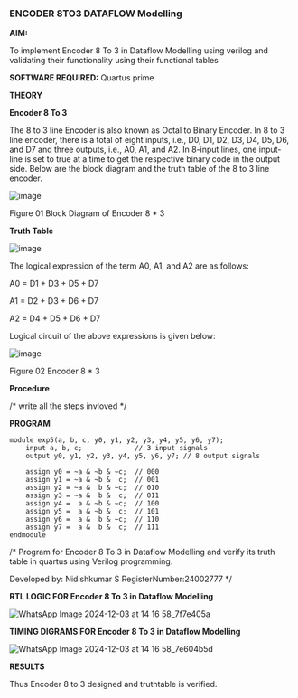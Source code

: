 ### ENCODER 8TO3 DATAFLOW Modelling

**AIM:**

To implement  Encoder 8 To 3 in Dataflow Modelling using verilog and validating their functionality using their functional tables

**SOFTWARE REQUIRED:** Quartus prime

**THEORY**

**Encoder 8 To 3**

The 8 to 3 line Encoder is also known as Octal to Binary Encoder. In 8 to 3 line encoder, there is a total of eight inputs, i.e., D0, D1, D2, D3, D4, D5, D6, and D7 and three outputs, i.e., A0, A1, and A2. In 8-input lines, one input-line is set to true at a time to get the respective binary code in the output side. Below are the block diagram and the truth table of the 8 to 3 line encoder.

![image](https://github.com/naavaneetha/ENCODER8TO3DATAFLOW/assets/154305477/0bc242c1-eb9e-4c47-afe5-30428470efc3)

Figure 01  Block Diagram of Encoder 8 * 3

**Truth Table**

![image](https://github.com/naavaneetha/ENCODER8TO3DATAFLOW/assets/154305477/35496b14-ae6e-4cd1-9abd-d6736b576575)

The logical expression of the term A0, A1, and A2 are as follows:

A0 = D1 + D3 + D5 + D7

A1 = D2 + D3 + D6 + D7

A2 = D4 + D5 + D6 + D7

Logical circuit of the above expressions is given below:

![image](https://github.com/naavaneetha/ENCODER8TO3DATAFLOW/assets/154305477/95acaee6-c873-4c75-89eb-ef09fb158053)

Figure 02  Encoder 8 * 3

**Procedure**

/* write all the steps invloved */

**PROGRAM**
```
module exp5(a, b, c, y0, y1, y2, y3, y4, y5, y6, y7);
    input a, b, c;             // 3 input signals
    output y0, y1, y2, y3, y4, y5, y6, y7; // 8 output signals

    assign y0 = ~a & ~b & ~c;  // 000
    assign y1 = ~a & ~b &  c;  // 001
    assign y2 = ~a &  b & ~c;  // 010
    assign y3 = ~a &  b &  c;  // 011
    assign y4 =  a & ~b & ~c;  // 100
    assign y5 =  a & ~b &  c;  // 101
    assign y6 =  a &  b & ~c;  // 110
    assign y7 =  a &  b &  c;  // 111
endmodule
```


/* Program for Encoder 8 To 3 in Dataflow Modelling and verify its truth table in quartus using Verilog programming. 

Developed by: Nidishkumar S
RegisterNumber:24002777
*/

**RTL LOGIC FOR Encoder 8 To 3 in Dataflow Modelling**

![WhatsApp Image 2024-12-03 at 14 16 58_7f7e405a](https://github.com/user-attachments/assets/0db5474d-dfcc-4f37-8205-fe07bbd63de1)

**TIMING DIGRAMS FOR Encoder 8 To 3 in Dataflow Modelling**

![WhatsApp Image 2024-12-03 at 14 16 58_7e604b5d](https://github.com/user-attachments/assets/bc3f2fbb-f9d4-424f-b037-0f3ce24ee76f)

**RESULTS**


Thus Encoder 8 to 3 designed and truthtable is verified.

